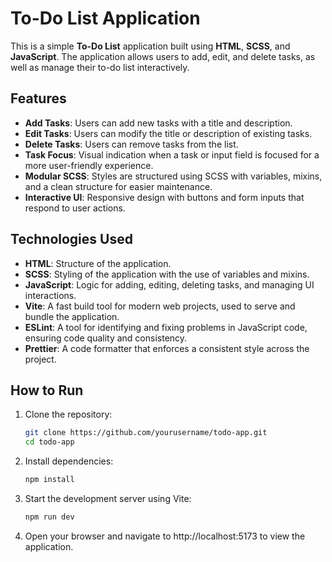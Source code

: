 # To-Do List Application

This is a simple **To-Do List** application built using **HTML**, **SCSS**, and **JavaScript**. The application allows users to add, edit, and delete tasks, as well as manage their to-do list interactively.

## Features

- **Add Tasks**: Users can add new tasks with a title and description.
- **Edit Tasks**: Users can modify the title or description of existing tasks.
- **Delete Tasks**: Users can remove tasks from the list.
- **Task Focus**: Visual indication when a task or input field is focused for a more user-friendly experience.
- **Modular SCSS**: Styles are structured using SCSS with variables, mixins, and a clean structure for easier maintenance.
- **Interactive UI**: Responsive design with buttons and form inputs that respond to user actions.

## Technologies Used

- **HTML**: Structure of the application.
- **SCSS**: Styling of the application with the use of variables and mixins.
- **JavaScript**: Logic for adding, editing, deleting tasks, and managing UI interactions.
- **Vite**: A fast build tool for modern web projects, used to serve and bundle the application.
- **ESLint**: A tool for identifying and fixing problems in JavaScript code, ensuring code quality and consistency.
- **Prettier**: A code formatter that enforces a consistent style across the project.

## How to Run

1. Clone the repository:

   ```bash
   git clone https://github.com/yourusername/todo-app.git
   cd todo-app
   ```

2. Install dependencies:

   ```bash
   npm install
   ```

3. Start the development server using Vite:

   ```bash
   npm run dev
   ```

4. Open your browser and navigate to http://localhost:5173 to view the application.
